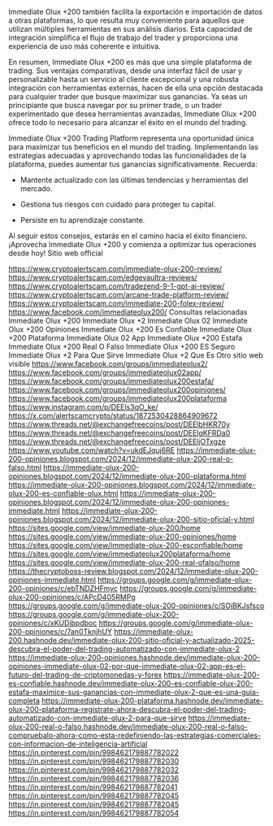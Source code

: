 Immediate Olux +200 también facilita la exportación e importación de datos a otras plataformas, lo que resulta muy conveniente para aquellos que utilizan múltiples herramientas en sus análisis diarios. Esta capacidad de integración simplifica el flujo de trabajo del trader y proporciona una experiencia de uso más coherente e intuitiva.

En resumen, Immediate Olux +200 es más que una simple plataforma de trading. Sus ventajas comparativas, desde una interfaz fácil de usar y personalizable hasta un servicio al cliente excepcional y una robusta integración con herramientas externas, hacen de ella una opción destacada para cualquier trader que busque maximizar sus ganancias. Ya seas un principiante que busca navegar por su primer trade, o un trader experimentado que desea herramientas avanzadas, Immediate Olux +200 ofrece todo lo necesario para alcanzar el éxito en el mundo del trading.

Immediate Olux +200 Trading Platform representa una oportunidad única para maximizar tus beneficios en el mundo del trading. Implementando las estrategias adecuadas y aprovechando todas las funcionalidades de la plataforma, puedes aumentar tus ganancias significativamente. Recuerda:

- Mantente actualizado con las últimas tendencias y herramientas del mercado.

- Gestiona tus riesgos con cuidado para proteger tu capital.

- Persiste en tu aprendizaje constante.

Al seguir estos consejos, estarás en el camino hacia el éxito financiero. ¡Aprovecha Immediate Olux +200 y comienza a optimizar tus operaciones desde hoy!
Sitio web official

https://www.cryptoalertscam.com/immediate-olux-200-review/
https://www.cryptoalertscam.com/edgevaultra-reviews/
https://www.cryptoalertscam.com/tradezend-9-1-gpt-ai-review/
https://www.cryptoalertscam.com/arcane-trade-platform-review/
https://www.cryptoalertscam.com/immediate-200-folex-review/
https://www.facebook.com/immediateolux200/
Consultas relacionadas
Immediate Olux +200
Immediate Olux +2
Immediate Olux 02
Immediate Olux +200 Opiniones
Immediate Olux +200 Es Confiable
Immediate Olux +200 Plataforma
Immediate Olux 02 App
Immediate Olux +200 Estafa
Immediate Olux +200 Real O Falso
Immediate Olux +200 ES Seguro
Immediate Olux +2 Para Que Sirve
Immediate Olux +2 Que Es
Otro sitio web visible
https://www.facebook.com/groups/immediateolux2/
https://www.facebook.com/groups/immediateolux02app/
https://www.facebook.com/groups/immediateolux200estafa/
https://www.facebook.com/groups/immediateolux200opiniones/
https://www.facebook.com/groups/immediateolux200plataforma
https://www.instagram.com/p/DEEls3qO_ke/
https://x.com/alertscamcrypto/status/1872530428864909672
https://www.threads.net/@exchangefreecoins/post/DEElbHKR70y
https://www.threads.net/@exchangefreecoins/post/DEElgKFRDa0
https://www.threads.net/@exchangefreecoins/post/DEEljOTxgze
https://www.youtube.com/watch?v=ukdEJquj6RE
https://immediate-olux-200-opiniones.blogspot.com/2024/12/immediate-olux-200-real-o-falso.html
https://immediate-olux-200-opiniones.blogspot.com/2024/12/immediate-olux-200-plataforma.html
https://immediate-olux-200-opiniones.blogspot.com/2024/12/immediate-olux-200-es-confiable-olux.html
https://immediate-olux-200-opiniones.blogspot.com/2024/12/immediate-olux-200-opiniones-immediate.html
https://immediate-olux-200-opiniones.blogspot.com/2024/12/immediate-olux-200-sitio-oficial-y.html
https://sites.google.com/view/immediate-olux-200/home
https://sites.google.com/view/immediate-olux-200-opiniones/home
https://sites.google.com/view/immediate-olux-200-esconfiable/home
https://sites.google.com/view/immediateolux200plataforma/home
https://sites.google.com/view/immediate-olux-200-real-ofalso/home
https://thecryptoboss-review.blogspot.com/2024/12/immediate-olux-200-opiniones-immediate.html
https://groups.google.com/g/immediate-olux-200-opiniones/c/ebTNDZHFmyc
https://groups.google.com/g/immediate-olux-200-opiniones/c/APcD405RMPg
https://groups.google.com/g/immediate-olux-200-opiniones/c/SOjBKJsfsco
https://groups.google.com/g/immediate-olux-200-opiniones/c/xKUDibpdboc
https://groups.google.com/g/immediate-olux-200-opiniones/c/7an0TknjhUY
https://immediate-olux-200.hashnode.dev/immediate-olux-200-sitio-oficial-y-actualizado-2025-descubra-el-poder-del-trading-automatizado-con-immediate-olux-2
https://immediate-olux-200-opiniones.hashnode.dev/immediate-olux-200-opiniones-immediate-olux-02-por-que-immediate-olux-02-app-es-el-futuro-del-trading-de-criptomonedas-y-forex
https://immediate-olux-200-es-confiable.hashnode.dev/immediate-olux-200-es-confiable-olux-200-estafa-maximice-sus-ganancias-con-immediate-olux-2-que-es-una-guia-completa
https://immediate-olux-200-plataforma.hashnode.dev/immediate-olux-200-plataforma-registrate-ahora-descubra-el-poder-del-trading-automatizado-con-immediate-olux-2-para-que-sirve
https://immediate-olux-200-real-o-falso.hashnode.dev/immediate-olux-200-real-o-falso-compruebalo-ahora-como-esta-redefiniendo-las-estrategias-comerciales-con-informacion-de-inteligencia-artificial
https://in.pinterest.com/pin/998462179887782022
https://in.pinterest.com/pin/998462179887782030
https://in.pinterest.com/pin/998462179887782032
https://in.pinterest.com/pin/998462179887782036
https://in.pinterest.com/pin/998462179887782041
https://in.pinterest.com/pin/998462179887782045
https://in.pinterest.com/pin/998462179887782045
https://in.pinterest.com/pin/998462179887782054
